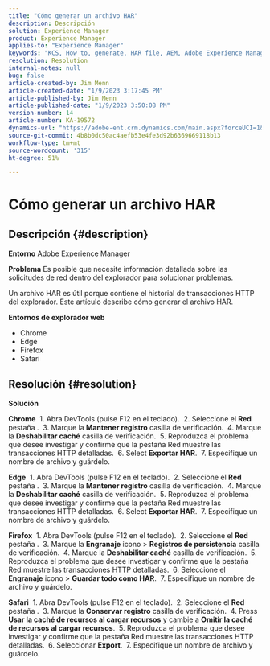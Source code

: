 ```yaml
---
title: "Cómo generar un archivo HAR"
description: Descripción
solution: Experience Manager
product: Experience Manager
applies-to: "Experience Manager"
keywords: "KCS, How to, generate, HAR file, AEM, Adobe Experience Manager, navegador web, Safari, Firefox, Edge, Chrome"
resolution: Resolution
internal-notes: null
bug: false
article-created-by: Jim Menn
article-created-date: "1/9/2023 3:17:45 PM"
article-published-by: Jim Menn
article-published-date: "1/9/2023 3:50:08 PM"
version-number: 14
article-number: KA-19572
dynamics-url: "https://adobe-ent.crm.dynamics.com/main.aspx?forceUCI=1&pagetype=entityrecord&etn=knowledgearticle&id=36919cc3-3090-ed11-aad1-6045bd0067ea"
source-git-commit: 4b8b0dc50ac4aefb53e4fe3d92b6369669118b13
workflow-type: tm+mt
source-wordcount: '315'
ht-degree: 51%

---
```


# Cómo generar un archivo HAR

## Descripción {#description}


<b>Entorno</b>
Adobe Experience Manager

<b>Problema</b>
Es posible que necesite información detallada sobre las solicitudes de red dentro del explorador para solucionar problemas.

Un archivo HAR es útil porque contiene el historial de transacciones HTTP del explorador. Este artículo describe cómo generar el archivo HAR.

<b>Entornos de explorador web</b>

- Chrome
- Edge
- Firefox
- Safari



## Resolución {#resolution}


<b>Solución</b>

<b>Chrome</b>
 1. Abra DevTools (pulse F12 en el teclado).
 2. Seleccione el <b>Red</b> pestaña .
 3. Marque la <b>Mantener registro</b> casilla de verificación.
 4. Marque la <b>Deshabilitar caché</b> casilla de verificación.
 5. Reproduzca el problema que desee investigar y confirme que la pestaña Red muestre las transacciones HTTP detalladas.
 6. Select <b>Exportar HAR</b>.
 7. Especifique un nombre de archivo y guárdelo.

<b>Edge</b>
 1. Abra DevTools (pulse F12 en el teclado).
 2. Seleccione el <b>Red</b> pestaña .
 3. Marque la <b>Mantener registro</b> casilla de verificación.
 4. Marque la <b>Deshabilitar caché</b> casilla de verificación.
 5. Reproduzca el problema que desee investigar y confirme que la pestaña Red muestre las transacciones HTTP detalladas.
 6. Select <b>Exportar HAR</b>.
 7. Especifique un nombre de archivo y guárdelo.

<b>Firefox</b>
 1. Abra DevTools (pulse F12 en el teclado).
 2. Seleccione el <b>Red</b> pestaña .
 3. Marque la <b>Engranaje</b> icono > <b>Registros de persistencia</b> casilla de verificación.
 4. Marque la <b>Deshabilitar caché</b> casilla de verificación.
 5. Reproduzca el problema que desee investigar y confirme que la pestaña Red muestre las transacciones HTTP detalladas.
 6. Seleccione el <b>Engranaje</b> icono > <b>Guardar todo como HAR</b>.
 7. Especifique un nombre de archivo y guárdelo.

<b>Safari</b>
 1. Abra DevTools (pulse F12 en el teclado).
 2. Seleccione el <b>Red</b> pestaña .
 3. Marque la <b>Conservar registro</b> casilla de verificación.
 4. Press <b>Usar la caché de recursos al cargar recursos</b> y cambie a <b>Omitir la caché de recursos al cargar recursos</b>.
 5. Reproduzca el problema que desee investigar y confirme que la pestaña Red muestre las transacciones HTTP detalladas.
 6. Seleccionar <b>Export</b>.
 7. Especifique un nombre de archivo y guárdelo.
